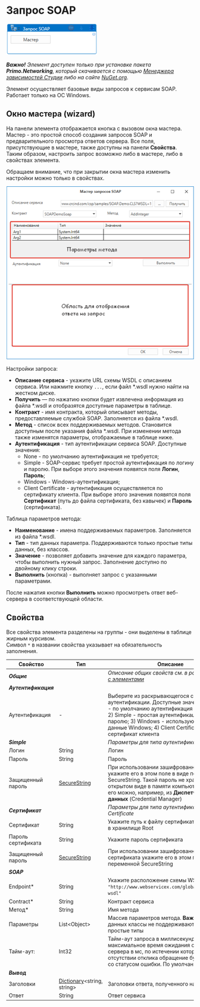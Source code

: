 # Запрос SOAP

![](<../../../.gitbook/assets/SOAPRequest.png>)

***Важно!** Элемент доступен только при установке пакета **Primo.Networking**, который скачивается с помощью [Менеджера зависимостей Студии](https://docs.primo-rpa.ru/primo-rpa/primo-studio/projects/manage-dependencies#menedzher-zavisimostei) либо на сайте [NuGet.org](https://www.nuget.org/packages/Primo.Networking).*

Элемент осуществляет базовые виды запросов к сервисам SOAP. Работает только на ОС Windows.

## Окно мастера (wizard)
На панели элемента отображается кнопка с вызовом окна мастера. Мастер - это простой способ создания запросов SOAP и предварительного просмотра ответов сервера. Все поля, присутствующие в мастере, также доступны на панели **Свойства**. Таким образом, настроить запрос возможно либо в мастере, либо в свойствах элемента. 

Обращаем внимание, что при закрытии окна мастера изменить настройки можно только в свойствах.

![](<../../../.gitbook/assets/soap-master.png>)

Настройки запроса:
* **Описание сервиса** - укажите URL схемы WSDL с описанием сервиса. Или нажмите кнопку `...`, если файл \*.wsdl нужно найти на жестком диске.
* **Получить**  — по нажатию кнопки будет извлечена информация из файла \*.wsdl и отобразятся доступные параметры в таблице.
* **Контракт** - имя контракта, который описывает методы, предоставляемые службой SOAP. Заполняется из файла \*.wsdl.
* **Метод** - список всех поддерживаемых методов. Становится доступным после указания файла \*.wsdl. При изменении метода также изменятся параметры, отображаемые в таблице ниже.
* **Аутентификация** - тип аутентификации сервиса SOAP. Доступные значения: 
  * None - по умолчанию аутентификация не требуется; 
  * Simple - SOAP-сервис требует простой аутентификация по логину и паролю. При выборе этого значения появятся поля **Логин**, **Пароль**; 
  * Windows - Windows-аутентификация; 
  * Client Certificate - аутентификация осуществляется по сертификату клиента. При выборе этого значения появятся поля **Сертификат** (путь до файла сертификата, без кавычек) и **Пароль** (сертификата).

Таблица параметров метода:
* **Наименование** - имена поддерживаемых параметров. Заполняется из файла \*.wsdl.
* **Тип** - тип данных параметра. Поддерживаются только простые типы данных, без классов.
* **Значение** - позволяет добавить значение для каждого параметра, чтобы выполнить нужный запрос. Заполнение доступно по двойному клику строки.
* **Выполнить** (кнопка) - выполняет запрос с указанными параметрами.

После нажатия кнопки **Выполнить** можно просмотреть ответ веб-сервера в соответствующей области.

## Свойства
Все свойства элемента разделены на группы - они выделены в таблице жирным курсивом.\
Символ `*` в названии свойства указывает на обязательность заполнения.

| Свойство           | Тип                                                                                | Описание                      |
| ------------------ | ---------------------------------------------------------------------------------- | --------------------------------------------------------- |
| ***Общие***    |  | *Описание общих свойств см. в разделе [Работа с элементами](https://docs.primo-rpa.ru/primo-rpa/primo-studio/process/elements)* |
| ***Аутентификация*** |  |  |
| Аутентификация |  -    | Выберите из раскрывающегося списка тип аутентификации. Доступные значения: 1) None - по умолчанию аутентификация не требуется; 2) Simple - простая аутентификация по логину и паролю; 3) Windows - используются учетные данные Windows; 4) Client Certificate - сертификат клиента |
| ***Simple***   |  | *Параметры для типа аутентификации Simple* | 
| Логин          | String                       | Логин  |
| Пароль         | String                       | Пароль |
| Защищенный пароль | [SecureString](https://learn.microsoft.com/ru-Ru/dotnet/api/system.security.securestring?view=netcore-3.1) |  При использовании зашифрованного пароля укажите его в этом поле в виде переменной SecureString. Такой пароль не хранится в открытом виде в памяти компьютера. Получить его можно, например, из **Диспетчера учетных данных** (Credential Manager)|
| ***Сертификат*** |  | *Параметры для типа аутентификации Client Certificate* |
| Сертификат     | String    | Укажите путь к файлу сертификата либо Subject в хранилище Root |
| Пароль сертификата | String     | Укажите пароль сертификата  |
| Защищенный пароль  | [SecureString](https://learn.microsoft.com/ru-Ru/dotnet/api/system.security.securestring?view=netcore-3.1) | При использовании зашифрованного пароля сертификата укажите его в этом поле в виде переменной SecureString |
| ***SOAP***    |  |  |
| Endpoint\*    | String      | Укажите расположение схемы WSDL. Пример: `"http://www.webservicex.com/globalweather.asmx?wsdl"` |
| Contract\*    | String      | Контракт сервиса |
| Метод\*       | String      | Имя метода       |
| Параметры     | List\<Object\> | Массив параметров метода. **Важно!** В типах данных классы не поддерживаются, только простые типы |
| Тайм-аут:     | Int32       | Тайм-аут запроса в миллисекундах. Укажите максимальное время ожидания ответа от сервера в мс, по истечении которого при отсутствии отклика обращение будет прервано со статусом ошибки. По умолчанию **20000** |
| ***Вывод***   |  |  |
| Заголовки    | [Dictionary](https://learn.microsoft.com/ru-ru/dotnet/api/system.collections.generic.dictionary-2?view=net-5.0)\<string, string\> | Заголовки ответа, полученного на запрос SOAP |
| Ответ         | String      | Ответ сервиса   |



